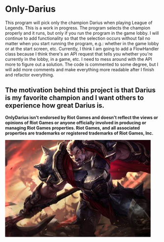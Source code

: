 # Only-Darius

This program will pick only the champion Darius when playing League of Legends. This is a work in progress. 
The program selects the champion properly and it runs, but only if you run the program in the game lobby. I will continue to add functionality
so that the selection occurs without fail no matter when you start running the program, e.g.: whether in the game lobby or at the start screen, etc.
Currently, I think I am going to add a FlowHandler class because I think there's an API request that tells you whether you're currently in the lobby, in a game, etc.
I need to mess around with the API more to figure out a solution.
The code is commented to some degree, but I will add more comments and make everything more readable after I finish and refactor everything.

The motivation behind this project is that Darius is my favorite champion and I want others to experience how great Darius is.
---
**OnlyDarius isn't endorsed by Riot Games and doesn't reflect the views or opinions of Riot Games or anyone officially involved in producing or managing Riot Games properties. Riot Games, and all associated properties are trademarks or registered trademarks of Riot Games, Inc.**

![Screenshot](DariusOriginalSkin.jpg)
